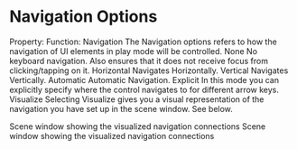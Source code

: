 # Navigation Options


Property:	Function:
Navigation	The Navigation options refers to how the navigation of UI elements in play mode will be controlled.
None	No keyboard navigation. Also ensures that it does not receive focus from clicking/tapping on it.
Horizontal	Navigates Horizontally.
Vertical	Navigates Vertically.
Automatic	Automatic Navigation.
Explicit	In this mode you can explicitly specify where the control navigates to for different arrow keys.
Visualize	Selecting Visualize gives you a visual representation of the navigation you have set up in the scene window. See below.

Scene window showing the visualized navigation connections
Scene window showing the visualized navigation connections